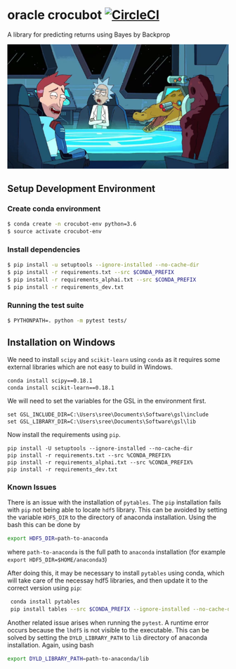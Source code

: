 # oracle crocubot [![CircleCI](https://circleci.com/gh/alpha-i/oracle-crocubot-python.svg?style=svg&circle-token=f6a7198d3b32ae0fb56dfec1daee167a930445eb)](https://circleci.com/gh/alpha-i/oracle-crocubot-python)


A library for predicting returns using Bayes by Backprop


![Crocubot](docs/crocubot.jpg "Crocubot")

## Setup Development Environment

### Create conda environment
```bash
$ conda create -n crocubot-env python=3.6
$ source activate crocubot-env
```

### Install dependencies

```bash
$ pip install -u setuptools --ignore-installed --no-cache-dir
$ pip install -r requirements.txt --src $CONDA_PREFIX
$ pip install -r requirements_alphai.txt --src $CONDA_PREFIX
$ pip install -r requirements_dev.txt
```

### Running the test suite
```bash
$ PYTHONPATH=. python -m pytest tests/
```


## Installation on Windows
We need to install `scipy` and `scikit-learn` using `conda` as it requires some external libraries which are not easy to build in Windows.
```commandline
conda install scipy==0.18.1
conda install scikit-learn==0.18.1
```
We will need to set the variables for the GSL in the environment first. 
```commandline
set GSL_INCLUDE_DIR=C:\Users\sree\Documents\Software\gsl\include
set GSL_LIBRARY_DIR=C:\Users\sree\Documents\Software\gsl\lib
```
Now install the requirements using `pip`.
```commandline
pip install -U setuptools --ignore-installed --no-cache-dir
pip install -r requirements.txt --src %CONDA_PREFIX%
pip install -r requirements_alphai.txt --src %CONDA_PREFIX%
pip install -r requirements_dev.txt
```

### Known Issues
There is an issue with the installation of `pytables`. 
The `pip` installation fails with `pip` not being able to locate `hdf5` library. This can be avoided by setting the 
variable `HDF5_DIR` to the directory of anaconda installation. Using the bash this can be done by
```bash
export HDF5_DIR=path-to-anaconda
```
where `path-to-anaconda` is the full path to `anaconda` installation (for example `export HDF5_DIR=$HOME/anaconda3`)

After doing this, it may be necessary to install `pytables` using conda, which will take care of the necessay hdf5 
libraries, and then update it to the correct version using `pip`:
```bash
 conda install pytables
 pip install tables --src $CONDA_PREFIX --ignore-installed --no-cache-dir
```

Another related issue arises when running the `pytest`. A runtime error occurs because the `lhdf5` is not visible to 
the executable. This  can be solved by setting the `DYLD_LIBRARY_PATH` to `lib` directory of anaconda installation.
Again, using bash
```bash
export DYLD_LIBRARY_PATH=path-to-anaconda/lib
```


